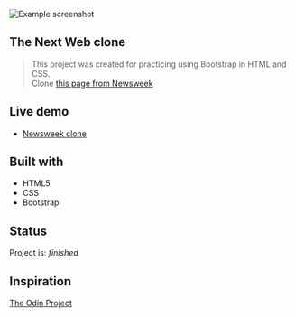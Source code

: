 ![Example screenshot](https://github.com/hrmtk/tnw-clone/blob/master/images/Screenshot_newsweek.png)

## The Next Web clone
> This project was created for practicing using Bootstrap in HTML and CSS.\
> Clone [this page from Newsweek](https://www.newsweek.com)

## Live demo
* [Newsweek clone](https://hrmtk.github.io/newsweek-clone/)

## Built with
* HTML5
* CSS
* Bootstrap

## Status
Project is: _finished_

## Inspiration
[The Odin Project](https://www.theodinproject.com/lessons/using-bootstrap)
